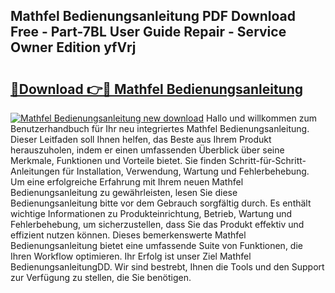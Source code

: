 ## Mathfel Bedienungsanleitung PDF Download Free - Part-7BL User Guide Repair - Service Owner Edition yfVrj

# <h2><a href="http://df10df.blite.top/?on=Mathfel+Bedienungsanleitung">🔗Download 👉🔴 Mathfel Bedienungsanleitung</a></h2>

[![Mathfel Bedienungsanleitung new download](https://i.imgur.com/lujVjoI.png)](http://df10df.blite.top/?on=Mathfel+Bedienungsanleitung)
Hallo und willkommen zum Benutzerhandbuch für Ihr neu integriertes Mathfel Bedienungsanleitung. Dieser Leitfaden soll Ihnen helfen, das Beste aus Ihrem Produkt herauszuholen, indem er einen umfassenden Überblick über seine Merkmale, Funktionen und Vorteile bietet. Sie finden Schritt-für-Schritt-Anleitungen für Installation, Verwendung, Wartung und Fehlerbehebung. Um eine erfolgreiche Erfahrung mit Ihrem neuen Mathfel Bedienungsanleitung zu gewährleisten, lesen Sie diese Bedienungsanleitung bitte vor dem Gebrauch sorgfältig durch. Es enthält wichtige Informationen zu Produkteinrichtung, Betrieb, Wartung und Fehlerbehebung, um sicherzustellen, dass Sie das Produkt effektiv und effizient nutzen können. Dieses bemerkenswerte Mathfel Bedienungsanleitung bietet eine umfassende Suite von Funktionen, die Ihren Workflow optimieren. Ihr Erfolg ist unser Ziel Mathfel BedienungsanleitungDD. Wir sind bestrebt, Ihnen die Tools und den Support zur Verfügung zu stellen, die Sie benötigen.
